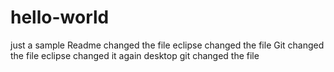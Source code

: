 # hello-world
just a sample
Readme changed the file
eclipse changed the file
Git changed the file
eclipse changed it again
desktop git changed the file